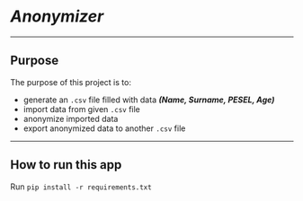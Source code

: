 # *Anonymizer*

***

## Purpose
The purpose of this project is to:
* generate an ```.csv``` file filled with data ***(Name, Surname, PESEL, Age)***
* import data from given ```.csv``` file
* anonymize imported data
* export anonymized data to another ```.csv``` file 

***
    
## How to run this app
Run ```pip install -r requirements.txt```
